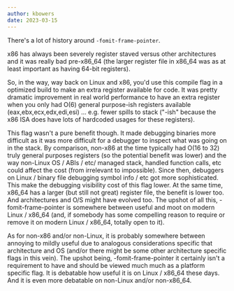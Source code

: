```yaml
---
author: kbowers
date: 2023-03-15
---
```


There's a lot of history around `-fomit-frame-pointer`.

x86 has always been severely register staved versus other architectures and it was really bad pre-x86_64 (the larger register file in x86_64 was as at least important as having 64-bit registers).

So, in the way, way back on Linux and x86, you'd use this compile flag in a optimized build to make an extra register available for code. It was pretty dramatic improvement in real world performance to have an extra register when you only had O(6) general purpose-ish registers available (eax,ebx,ecx,edx,edi,esi) ... e.g. fewer spills to stack ("-ish" because the x86 ISA does have lots of hardcoded usages for these registers).

This flag wasn't a pure benefit though. It made debugging binaries more difficult as it was more difficult for a debugger to inspect what was going on in the stack.
By comparison, non-x86 at the time typically had O(16 to 32) truly general purposes registers (so the potential benefit was lower) and the way non-Linux OS / ABIs / etc/ managed stack, handled function calls, etc could affect the cost (from irrelevant to impossible).
Since then, debuggers on Linux / binary file debugging symbol info / etc got more sophisticated. This make the debugging visibility cost of this flag lower. At the same time, x86_64 has a larger (but still not great) register file, the benefit is lower too. And architectures and O/S might have evolved too.
The upshot of all this, -fomit-frame-pointer is somewhere between useful and moot on modern Linux / x86_64 (and, if somebody has some compelling reason to require or remove it on modern Linux / x86_64, totally open to it).

As for non-x86 and/or non-Linux, it is probably somewhere between annoying to mildly useful due to analogous considerations specific that architecture and OS (and/or there might be some other architecture specific flags in this vein).
The upshot being, -fomit-frame-pointer it certainly isn't a requirement to have and should be viewed much much as a platform specific flag. It is debatable how useful it is on Linux / x86_64 these days. And it is even more debatable on non-Linux and/or non-x86_64.
